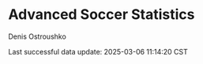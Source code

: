 # Advanced Soccer Statistics
Denis Ostroushko

<!-- gfm -->

Last successful data update: 2025-03-06 11:14:20 CST
